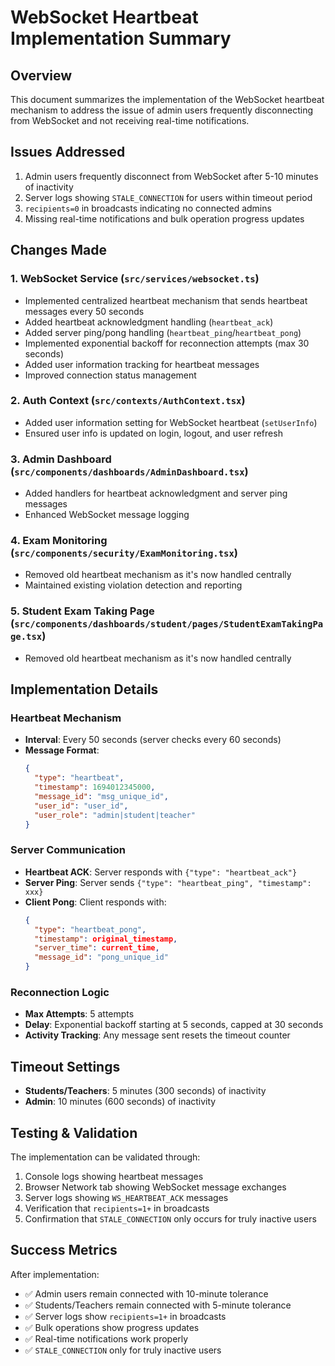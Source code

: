 # WebSocket Heartbeat Implementation Summary

## Overview
This document summarizes the implementation of the WebSocket heartbeat mechanism to address the issue of admin users frequently disconnecting from WebSocket and not receiving real-time notifications.

## Issues Addressed
1. Admin users frequently disconnect from WebSocket after 5-10 minutes of inactivity
2. Server logs showing `STALE_CONNECTION` for users within timeout period
3. `recipients=0` in broadcasts indicating no connected admins
4. Missing real-time notifications and bulk operation progress updates

## Changes Made

### 1. WebSocket Service (`src/services/websocket.ts`)
- Implemented centralized heartbeat mechanism that sends heartbeat messages every 50 seconds
- Added heartbeat acknowledgment handling (`heartbeat_ack`)
- Added server ping/pong handling (`heartbeat_ping`/`heartbeat_pong`)
- Implemented exponential backoff for reconnection attempts (max 30 seconds)
- Added user information tracking for heartbeat messages
- Improved connection status management

### 2. Auth Context (`src/contexts/AuthContext.tsx`)
- Added user information setting for WebSocket heartbeat (`setUserInfo`)
- Ensured user info is updated on login, logout, and user refresh

### 3. Admin Dashboard (`src/components/dashboards/AdminDashboard.tsx`)
- Added handlers for heartbeat acknowledgment and server ping messages
- Enhanced WebSocket message logging

### 4. Exam Monitoring (`src/components/security/ExamMonitoring.tsx`)
- Removed old heartbeat mechanism as it's now handled centrally
- Maintained existing violation detection and reporting

### 5. Student Exam Taking Page (`src/components/dashboards/student/pages/StudentExamTakingPage.tsx`)
- Removed old heartbeat mechanism as it's now handled centrally

## Implementation Details

### Heartbeat Mechanism
- **Interval**: Every 50 seconds (server checks every 60 seconds)
- **Message Format**:
  ```json
  {
    "type": "heartbeat",
    "timestamp": 1694012345000,
    "message_id": "msg_unique_id",
    "user_id": "user_id",
    "user_role": "admin|student|teacher"
  }
  ```

### Server Communication
- **Heartbeat ACK**: Server responds with `{"type": "heartbeat_ack"}`
- **Server Ping**: Server sends `{"type": "heartbeat_ping", "timestamp": xxx}`
- **Client Pong**: Client responds with:
  ```json
  {
    "type": "heartbeat_pong", 
    "timestamp": original_timestamp,
    "server_time": current_time,
    "message_id": "pong_unique_id"
  }
  ```

### Reconnection Logic
- **Max Attempts**: 5 attempts
- **Delay**: Exponential backoff starting at 5 seconds, capped at 30 seconds
- **Activity Tracking**: Any message sent resets the timeout counter

## Timeout Settings
- **Students/Teachers**: 5 minutes (300 seconds) of inactivity
- **Admin**: 10 minutes (600 seconds) of inactivity

## Testing & Validation
The implementation can be validated through:
1. Console logs showing heartbeat messages
2. Browser Network tab showing WebSocket message exchanges
3. Server logs showing `WS_HEARTBEAT_ACK` messages
4. Verification that `recipients=1+` in broadcasts
5. Confirmation that `STALE_CONNECTION` only occurs for truly inactive users

## Success Metrics
After implementation:
- ✅ Admin users remain connected with 10-minute tolerance
- ✅ Students/Teachers remain connected with 5-minute tolerance
- ✅ Server logs show `recipients=1+` in broadcasts
- ✅ Bulk operations show progress updates
- ✅ Real-time notifications work properly
- ✅ `STALE_CONNECTION` only for truly inactive users